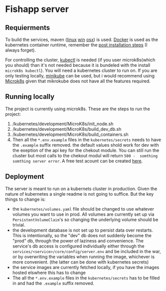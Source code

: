 # Fishapp server

## Requierments

To build the services,
maven ([linux](https://packages.debian.org/search?keywords=maven) [win](https://letmegooglethat.com/?q=How+to+install+maven+on+windows) [osx](https://formulae.brew.sh/formula/maven))
is used. [Docker](https://docs.docker.com/engine/install/) is used as the kubernetes container runtime, remember
the [post installation steps](https://docs.docker.com/engine/install/linux-postinstall/) (I always forget).

For controlling the cluster, [kubectl](https://kubernetes.io/docs/tasks/tools/) is needed (if you user microk8s(which you should) than it's not needed because it is bundeled with the install ``microk8s kubectl``). 
You will need a kubernetes cluster to run on. If you are only testing locally, [minikube](https://minikube.sigs.k8s.io/docs/start/) can be used, but i would recommend using [Microk8s](https://microk8s.io/) given that mikrokube does not have all the features required.

## Running locally

The project is currently using microk8s.
These are the steps to run the project:

1. /kubernetes/development/MicroK8s/init_node.sh
2. /kubernetes/development/MicroK8s/build_dev_db.sh
3. /kubernetes/development/MicroK8s/build_containers.sh
4. Then all the ``*.env.example`` files in the ``kubernetes/secrets`` needs to have the ``.example`` suffix removed. the default values shold work for dev with the exeption of the api key for the chekout module. You can still run the cluster but most calls to the chekout modul will return ``500 -  somthing somthing server error``. A free test acount can be created [here](https://portal.dibspayment.eu/registration).

## Deployment

The server is meant to run on a kubernets cluster in production. Given the nature of kubernetes a single readme is not
going to suffice. But the key things to change is:

- the ```kubernetes/volumes.yaml``` file should be changed to use whatever volumes you want to use in prod. All volumes are
  currently set up via ``PersistentVolumeClaim``'s so changing the underlying volume should be trivial.
- the development database is not set up to persist data over restarts. This is intentionally, so the "dev" db does not
  suddenly become the "prod" db, through the power of laziness and convenience. The service's db access is configured
  individually either through the ``services/<service>/core/config/server.env`` and be included in the war, or by
  overwriting the variables when running the image, whichever is more convenient. (the latter can be done with
  kubernetes secrets)
- the service images are currently fetched locally, if you have the images hosted elswhere this has to change
- The all the ``*.env.example`` files in the ``kubernetes/secrets`` has to be filled in and had the ``.example`` suffix removed. 
